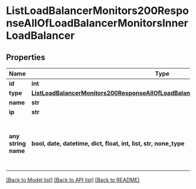 # ListLoadBalancerMonitors200ResponseAllOfLoadBalancerMonitorsInnerLoadBalancer


## Properties
Name | Type | Description | Notes
------------ | ------------- | ------------- | -------------
**id** | **int** |  | [optional] 
**type** | [**ListLoadBalancerMonitors200ResponseAllOfLoadBalancerMonitorsInnerLoadBalancerType**](ListLoadBalancerMonitors200ResponseAllOfLoadBalancerMonitorsInnerLoadBalancerType.md) |  | [optional] 
**name** | **str** |  | [optional] 
**ip** | **str** |  | [optional] 
**any string name** | **bool, date, datetime, dict, float, int, list, str, none_type** | any string name can be used but the value must be the correct type | [optional]

[[Back to Model list]](../README.md#documentation-for-models) [[Back to API list]](../README.md#documentation-for-api-endpoints) [[Back to README]](../README.md)


